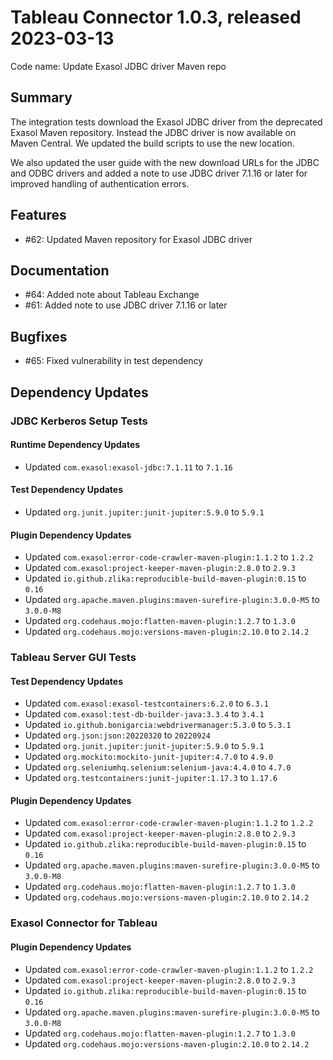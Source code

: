 # Tableau Connector 1.0.3, released 2023-03-13

Code name: Update Exasol JDBC driver Maven repo

## Summary

The integration tests download the Exasol JDBC driver from the deprecated Exasol Maven repository. Instead the JDBC driver is now available on Maven Central. We updated the build scripts to use the new location.

We also updated the user guide with the new download URLs for the JDBC and ODBC drivers and added a note to use JDBC driver 7.1.16 or later for improved handling of authentication errors.

## Features

* #62: Updated Maven repository for Exasol JDBC driver

## Documentation

* #64: Added note about Tableau Exchange
* #61: Added note to use JDBC driver 7.1.16 or later

## Bugfixes

* #65: Fixed vulnerability in test dependency

## Dependency Updates

### JDBC Kerberos Setup Tests

#### Runtime Dependency Updates

* Updated `com.exasol:exasol-jdbc:7.1.11` to `7.1.16`

#### Test Dependency Updates

* Updated `org.junit.jupiter:junit-jupiter:5.9.0` to `5.9.1`

#### Plugin Dependency Updates

* Updated `com.exasol:error-code-crawler-maven-plugin:1.1.2` to `1.2.2`
* Updated `com.exasol:project-keeper-maven-plugin:2.8.0` to `2.9.3`
* Updated `io.github.zlika:reproducible-build-maven-plugin:0.15` to `0.16`
* Updated `org.apache.maven.plugins:maven-surefire-plugin:3.0.0-M5` to `3.0.0-M8`
* Updated `org.codehaus.mojo:flatten-maven-plugin:1.2.7` to `1.3.0`
* Updated `org.codehaus.mojo:versions-maven-plugin:2.10.0` to `2.14.2`

### Tableau Server GUI Tests

#### Test Dependency Updates

* Updated `com.exasol:exasol-testcontainers:6.2.0` to `6.3.1`
* Updated `com.exasol:test-db-builder-java:3.3.4` to `3.4.1`
* Updated `io.github.bonigarcia:webdrivermanager:5.3.0` to `5.3.1`
* Updated `org.json:json:20220320` to `20220924`
* Updated `org.junit.jupiter:junit-jupiter:5.9.0` to `5.9.1`
* Updated `org.mockito:mockito-junit-jupiter:4.7.0` to `4.9.0`
* Updated `org.seleniumhq.selenium:selenium-java:4.4.0` to `4.7.0`
* Updated `org.testcontainers:junit-jupiter:1.17.3` to `1.17.6`

#### Plugin Dependency Updates

* Updated `com.exasol:error-code-crawler-maven-plugin:1.1.2` to `1.2.2`
* Updated `com.exasol:project-keeper-maven-plugin:2.8.0` to `2.9.3`
* Updated `io.github.zlika:reproducible-build-maven-plugin:0.15` to `0.16`
* Updated `org.apache.maven.plugins:maven-surefire-plugin:3.0.0-M5` to `3.0.0-M8`
* Updated `org.codehaus.mojo:flatten-maven-plugin:1.2.7` to `1.3.0`
* Updated `org.codehaus.mojo:versions-maven-plugin:2.10.0` to `2.14.2`

### Exasol Connector for Tableau

#### Plugin Dependency Updates

* Updated `com.exasol:error-code-crawler-maven-plugin:1.1.2` to `1.2.2`
* Updated `com.exasol:project-keeper-maven-plugin:2.8.0` to `2.9.3`
* Updated `io.github.zlika:reproducible-build-maven-plugin:0.15` to `0.16`
* Updated `org.apache.maven.plugins:maven-surefire-plugin:3.0.0-M5` to `3.0.0-M8`
* Updated `org.codehaus.mojo:flatten-maven-plugin:1.2.7` to `1.3.0`
* Updated `org.codehaus.mojo:versions-maven-plugin:2.10.0` to `2.14.2`

